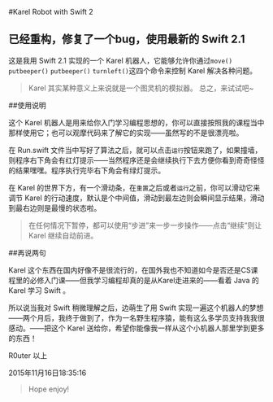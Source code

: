 #Karel Robot with Swift 2

已经重构，修复了一个bug，使用最新的 Swift 2.1
----
这是我用 Swift 2.1 实现的一个 Karel 机器人，它能够允许你通过`move()` `putbeeper()` `putbeeper()` `turnleft()`这四个命令来控制 Karel 解决各种问题。

>Karel 其实某种意义上来说就是一个图灵机的模拟器。
总之，来试试吧~


##使用说明

这个 Karel 机器人是用来给你入门学习编程思想的，你可以直接按照我的课程当中那样使用它；也可以观摩代码来了解它的实现——虽然写的不是很漂亮啦。

在 Run.swift 文件当中写好了算法之后，就可以点击`运行`按钮来跑了，如果撞墙，则程序右下角会有红灯提示——当然程序还是会继续执行下去方便你看到奇奇怪怪的结果嘿嘿。程序执行完毕右下角会有绿灯提示。

在 Karel 的世界下方，有一个滑动条，在`重置`之后或者`运行`之前，你可以滑动它来调节 Karel 的行动速度，默认是个中间值，滑动到最左边则会瞬间显示结果，滑动到最右边则是最慢的状态啦。
>在任何情况下暂停，都可以使用“步进”来一步一步操作——点击“继续”则让 Karel 继续自动前进。

##再说两句

Karel 这个东西在国内好像不是很流行的，在国外我也不知道如今是否还是CS课程里的必修入门课——但我学习编程却真的是从Karel走进来的——看着 Java 的 Karel 学习 Swift 。

所以说当我对 Swift 稍微理解之后，边萌生了用 Swift 实现一遍这个机器人的梦想——两个月后，我终于做到了，作为一名野生程序猿，能有这么多学员支持我我很感动。——把这个 Karel 送给你，希望你能像我一样从这个小机器人那里学到更多的东西！


R0uter 
以上

2015年11月16日18:35:16


>Hope enjoy!